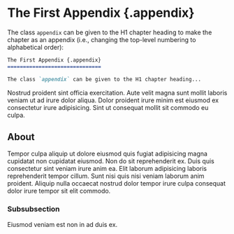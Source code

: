 The First Appendix {.appendix}
==============================

The class `appendix` can be given to the H1 chapter heading to make the chapter
as an appendix (i.e., changing the top-level numbering to alphabetical order):

```markdown
The First Appendix {.appendix}
==============================

The class `appendix` can be given to the H1 chapter heading...
```

Nostrud proident sint officia exercitation. Aute velit magna sunt mollit laboris veniam ut ad irure dolor aliqua. Dolor proident irure minim est eiusmod ex consectetur irure adipisicing. Sint ut consequat mollit sit commodo eu culpa.


## About

Tempor culpa aliquip ut dolore eiusmod quis fugiat adipisicing magna cupidatat non cupidatat eiusmod. Non do sit reprehenderit ex. Duis quis consectetur sint veniam irure anim ea. Elit laborum adipisicing laboris reprehenderit tempor cillum. Sunt nisi quis nisi veniam laborum anim proident. Aliquip nulla occaecat nostrud dolor tempor irure culpa consequat dolor irure tempor sit elit commodo.


### Subsubsection

Eiusmod veniam est non in ad duis ex.